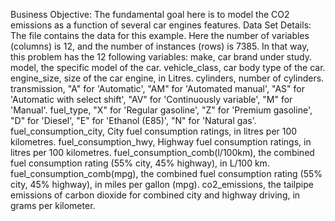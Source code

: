 Business Objective:
The fundamental goal here is to model the CO2 emissions as a function of several car engines features.
Data Set Details: 
The file contains the data for this example. Here the number of variables (columns) is 12, and the number of instances (rows) is 7385. In that way, this problem has the 12 following variables:
make, car brand under study.
model, the specific model of the car.
vehicle_class, car body type of the car.
engine_size, size of the car engine, in Litres.
cylinders, number of cylinders.
transmission, "A" for 'Automatic', "AM" for 'Automated manual', "AS" for 'Automatic with select shift', "AV" for 'Continuously variable', "M" for 'Manual'.
fuel_type, "X" for 'Regular gasoline', "Z" for 'Premium gasoline', "D" for 'Diesel', "E" for 'Ethanol (E85)', "N" for 'Natural gas'.
fuel_consumption_city, City fuel consumption ratings, in litres per 100 kilometres.
fuel_consumption_hwy, Highway fuel consumption ratings, in litres per 100 kilometres.
fuel_consumption_comb(l/100km), the combined fuel consumption rating (55% city, 45% highway), in L/100 km.
fuel_consumption_comb(mpg), the combined fuel consumption rating (55% city, 45% highway), in miles per gallon (mpg).
co2_emissions, the tailpipe emissions of carbon dioxide for combined city and highway driving, in grams per kilometer.
